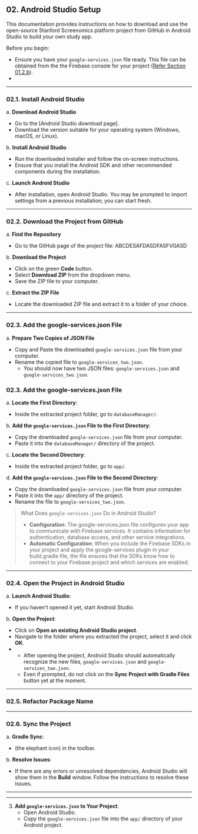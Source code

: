 ## 02. Android Studio Setup

This documentation provides instructions on how to download and use the open-source Stanford Screenomics platform project from GitHub in Android Studio to build your own study app.

Before you begin:
* Ensure you have your `google-services.json` file ready. This file can be obtained from the the Firebase console for your project ([Refer Section 01.2.b](../AppCompilation/01_Firebase-Setup.md)).
* 

---

### 02.1. Install Android Studio

a. **Download Android Studio**
   - Go to the [Android Studio download page].
   - Download the version suitable for your operating system (Windows, macOS, or Linux).

b. **Install Android Studio**
   - Run the downloaded installer and follow the on-screen instructions.
   - Ensure that you install the Android SDK and other recommended components during the installation.

c. **Launch Android Studio**
   - After installation, open Android Studio. You may be prompted to import settings from a previous installation; you can start fresh.

---

### 02.2. Download the Project from GitHub

a. **Find the Repository**
   - Go to the GitHub page of the project file: ABCDESAFDASDFASFVGASD

b. **Download the Project**
   - Click on the green **Code** button.
   - Select **Download ZIP** from the dropdown menu.
   - Save the ZIP file to your computer.

c. **Extract the ZIP File**
   - Locate the downloaded ZIP file and extract it to a folder of your choice.

---

### 02.3. Add the google-services.json File

a. **Prepare Two Copies of JSON File**
   - Copy and Paste the downloaded `google-services.json` file from your computer.
   - Rename the copied file to `google-services_two.json`.
      - You should now have two JSON files: `google-services.json` and `google-services_two.json`.



### 02.3. Add the google-services.json File
a. **Locate the First Directory**:
   - Inside the extracted project folder, go to `databaseManager/`.

b. **Add the `google-services.json` File to the First Directory**:
   - Copy the downloaded `google-services.json` file from your computer.
   - Paste it into the `databaseManager/` directory of the project.

c. **Locate the Second Directory**:
   - Inside the extracted project folder, go to `app/`.

d. **Add the `google-services.json` File to the Second Directory**:
   - Copy the downloaded `google-services.json` file from your computer.
   - Paste it into the `app/` directory of the project.
   - Rename the file to `google-services_two.json`.

> What Does `google-services.json` Do in Android Studio?
> * **Configuration**: The google-services.json file configures your app to communicate with Firebase services. It contains information for authentication, database access, and other service integrations.
> * **Automatic Configuration**: When you include the Firebase SDKs in your project and apply the google-services plugin in your build.gradle file, the file ensures that the SDKs know how to connect to your Firebase project and which services are enabled.
---

### 02.4. Open the Project in Android Studio

a. **Launch Android Studio**:
   - If you haven't opened it yet, start Android Studio.

b. **Open the Project**:
   - Click on **Open an existing Android Studio project**.
   - Navigate to the folder where you extracted the project, select it and click **OK**.
   - - After opening the project, Android Studio should automatically recognize the new files, `google-services.json` and `google-services_two.json`.
     - Even if prompted, do not click on the **Sync Project with Gradle Files** button yet at the moment.

---

### 02.5. Refactor Package Name





---

### 02.6. Sync the Project

a. **Gradle Sync**:
   
   -  (the elephant icon) in the toolbar.

b. **Resolve Issues**:
   - If there are any errors or unresolved dependencies, Android Studio will show them in the **Build** window. Follow the instructions to resolve these issues.

---












---
3. **Add `google-services.json` to Your Project**:
   - Open Android Studio.
   - Copy the `google-services.json` file into the `app/` directory of your Android project.


